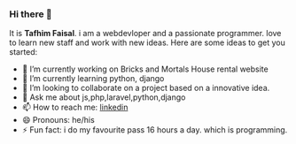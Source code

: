 ### Hi there 👋
It is **Tafhim Faisal**. i am a webdevloper and a passionate programmer. love to learn new staff and work with new ideas. 
Here are some ideas to get you started:

- 🔭 I’m currently working on Bricks and Mortals House rental website
- 🌱 I’m currently learning python, django
- 👯 I’m looking to collaborate on a project based on a innovative idea.
- 💬 Ask me about js,php,laravel,python,django
- 📫 How to reach me: [linkedin](https://www.linkedin.com/in/tafhimfaisal/)
- 😄 Pronouns: he/his
- ⚡ Fun fact: i do my favourite pass 16 hours a day. which is programming.
<!-- - 🤔 I’m looking for help with ... -->

